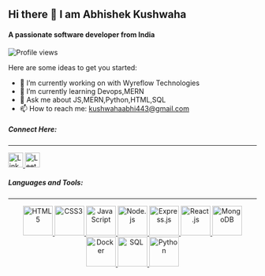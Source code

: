  ## Hi there 👋 I am Abhishek Kushwaha
#### A passionate software developer from India
![Profile views](https://komarev.com/ghpvc/?username=Abhishekkushwaha1&label=PROFILE+VIEWS&color=0e75b6&style=flat)

Here are some ideas to get you started:

- 🔭 I’m currently working on with Wyreflow Technologies
- 🌱 I’m currently learning Devops,MERN
- 💬 Ask me about JS,MERN,Python,HTML,SQL
- 📫 How to reach me: kushwahaabhi443@gmail.com

##### Connect Here:
___
<a href="https://www.linkedin.com/in/abhishekkushwaha13/" target="_blank">
  <img src="https://upload.wikimedia.org/wikipedia/commons/c/ca/LinkedIn_logo_initials.png" width="30" height="30" alt="LinkedIn" />
</a>
<a href="https://leetcode.com/Abhishek_tech12/" target="_blank">
  <img src="https://cdn.iconscout.com/icon/free/png-256/leetcode-3521542-2944960.png" width="30" height="30" alt="LeetCode" />
</a>

<br/>

<sub>
  <a href="https://iconscout.com/contributors/icon-54" target="_blank"></a><a href="https://iconscout.com" target="_blank"></a>
</sub>

##### Languages and Tools:
___

<div style="text-align: center;">

  <!-- HTML -->
  <a href="https://developer.mozilla.org/en-US/docs/Web/HTML" target="_blank">
    <img src="https://upload.wikimedia.org/wikipedia/commons/6/61/HTML5_logo_and_wordmark.svg" alt="HTML5" width="60" />
  </a>

  <!-- CSS -->
  <a href="https://developer.mozilla.org/en-US/docs/Web/CSS" target="_blank">
    <img src="https://upload.wikimedia.org/wikipedia/commons/d/d5/CSS3_logo_and_wordmark.svg" alt="CSS3" width="60" />
  </a>

  <!-- JavaScript -->
  <a href="https://developer.mozilla.org/en-US/docs/Web/JavaScript" target="_blank">
    <img src="https://upload.wikimedia.org/wikipedia/commons/6/6a/JavaScript-logo.png" alt="JavaScript" width="60" />
  </a>

  <!-- Node.js -->
  <a href="https://nodejs.org/" target="_blank">
    <img src="https://upload.wikimedia.org/wikipedia/commons/d/d9/Node.js_logo.svg" alt="Node.js" width="60" />
  </a>

  <!-- Express.js -->
  <a href="https://expressjs.com/" target="_blank">
    <img src="https://upload.wikimedia.org/wikipedia/commons/6/64/Expressjs.png" alt="Express.js" width="60" />
  </a>

  <!-- React.js -->
  <a href="https://reactjs.org/" target="_blank">
    <img src="https://upload.wikimedia.org/wikipedia/commons/a/a7/React-icon.svg" alt="React.js" width="60" />
  </a>

  <!-- MongoDB -->
  <a href="https://www.mongodb.com/" target="_blank">
    <img src="https://cdn.worldvectorlogo.com/logos/mongodb-icon-1.svg" alt="MongoDB" width="60" />
  </a>

  <!-- Docker -->
  <a href="https://www.docker.com/" target="_blank">
    <img src="https://www.docker.com/wp-content/uploads/2022/03/Moby-logo.png" alt="Docker" width="60" />
  </a>

  <!-- SQL (generic) -->
  <a href="https://en.wikipedia.org/wiki/SQL" target="_blank">
    <img src="https://upload.wikimedia.org/wikipedia/commons/8/87/Sql_data_base_with_logo.png" alt="SQL" width="60" />
  </a>

  <!-- Optional: Python -->
  <a href="https://www.python.org/" target="_blank">
    <img src="https://upload.wikimedia.org/wikipedia/commons/3/31/Python-logo.png" alt="Python" width="60" />
  </a>

</div>










